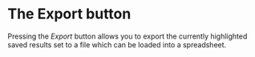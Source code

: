 # The Export button

Pressing the _Export_ button allows you to export the currently
highlighted saved results set to a file which can be loaded into a
spreadsheet.
